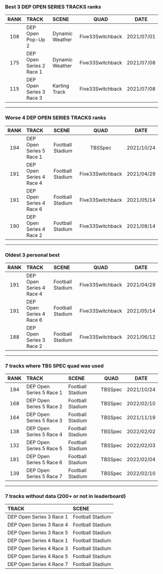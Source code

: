### Best 3 DEP OPEN SERIES TRACKS ranks
|RANK|TRACK|SCENE|QUAD|DATE|
|:---:|:---|:---|:---:|:---:|
|108|DEP Open Pop-Up 2|Dynamic Weather|Five33Switchback|2021/07/01|
|175|DEP Open Series 2 Race 1|Dynamic Weather|Five33Switchback|2021/07/08|
|115|DEP Open Series 3 Race 3|Karting Track|Five33Switchback|2021/07/08|
---
### Worse 4 DEP OPEN SERIES TRACKS ranks
|RANK|TRACK|SCENE|QUAD|DATE|
|:---:|:---|:---|:---:|:---:|
|194|DEP Open Series 5 Race 1|Football Stadium|TBSSpec|2021/10/24|
|191|DEP Open Series 4 Race 4|Football Stadium|Five33Switchback|2021/04/29|
|191|DEP Open Series 4 Race 6|Football Stadium|Five33Switchback|2021/05/14|
|190|DEP Open Series 4 Race 2|Football Stadium|Five33Switchback|2021/08/14|
---
### Oldest 3 personal best
|RANK|TRACK|SCENE|QUAD|DATE|
|:---:|:---|:---|:---:|:---:|
|191|DEP Open Series 4 Race 4|Football Stadium|Five33Switchback|2021/04/29|
|191|DEP Open Series 4 Race 6|Football Stadium|Five33Switchback|2021/05/14|
|188|DEP Open Series 3 Race 2|Football Stadium|Five33Switchback|2021/06/12|
---
### 7 tracks where TBS SPEC quad was used
|RANK|TRACK|SCENE|QUAD|DATE|
|:---:|:---|:---|:---:|:---:|
|194|DEP Open Series 5 Race 1|Football Stadium|TBSSpec|2021/10/24|
|168|DEP Open Series 5 Race 2|Football Stadium|TBSSpec|2022/02/10|
|164|DEP Open Series 5 Race 3|Football Stadium|TBSSpec|2021/11/19|
|138|DEP Open Series 5 Race 4|Football Stadium|TBSSpec|2022/02/02|
|132|DEP Open Series 5 Race 5|Football Stadium|TBSSpec|2022/02/03|
|181|DEP Open Series 5 Race 6|Football Stadium|TBSSpec|2022/02/04|
|139|DEP Open Series 5 Race 7|Football Stadium|TBSSpec|2022/02/10|
---
### 7 tracks without data (200+ or not in leaderboard)
|TRACK|SCENE|
|:---|:---|
|DEP Open Series 3 Race 1|Football Stadium|
|DEP Open Series 3 Race 4|Football Stadium|
|DEP Open Series 3 Race 5|Football Stadium|
|DEP Open Series 4 Race 1|Football Stadium|
|DEP Open Series 4 Race 3|Football Stadium|
|DEP Open Series 4 Race 5|Football Stadium|
|DEP Open Series 4 Race 7|Football Stadium|
